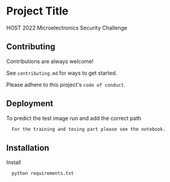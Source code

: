 
# Project Title

HOST 2022 Microelectronics Security Challenge


## Contributing

Contributions are always welcome!

See `contributing.md` for ways to get started.

Please adhere to this project's `code of conduct`.


## Deployment

To predict the test image run and add the correct path

```bash
  For the training and tesing part please see the notebook.
```


## Installation

Install 

```bash
  python requirements.txt
```
    